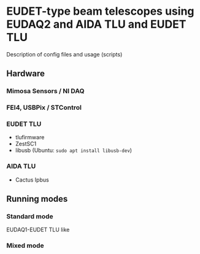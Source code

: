 # EUDET-type beam telescopes using EUDAQ2 and AIDA TLU and EUDET TLU

Description of config files and usage (scripts)

## Hardware

### Mimosa Sensors / NI DAQ

### FEI4, USBPix / STControl

### EUDET TLU 

- tlufirmware
- ZestSC1
- libusb (Ubuntu: ```sudo apt install libusb-dev```)

### AIDA TLU

- Cactus Ipbus

## Running modes

### Standard mode

EUDAQ1-EUDET TLU like

### Mixed mode



